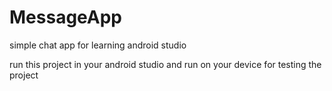 # MessageApp
simple chat app for learning android studio

run this project in your android studio and run on your device for testing the project


